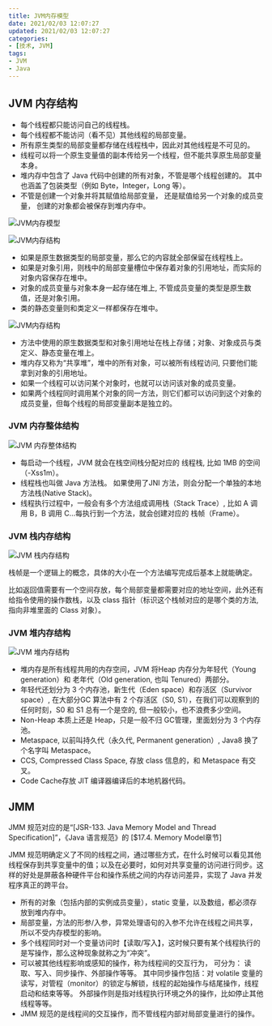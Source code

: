 ```yaml
---
title: JVM内存模型
date: 2021/02/03 12:07:27
updated: 2021/02/03 12:07:27
categories:
- [技术, JVM]
tags:
- JVM
- Java
---
```




## JVM 内存结构

- 每个线程都只能访问自己的线程栈。
- 每个线程都不能访问（看不见）其他线程的局部变量。
- 所有原生类型的局部变量都存储在线程栈中，因此对其他线程是不可见的。
- 线程可以将一个原生变量值的副本传给另一个线程，但不能共享原生局部变量本身。
- 堆内存中包含了 Java 代码中创建的所有对象，不管是哪个线程创建的。 其中也涵盖了包装类型（例如 Byte，Integer，Long 等）。
- 不管是创建一个对象并将其赋值给局部变量， 还是赋值给另一个对象的成员变量， 创建的对象都会被保存到堆内存中。



![JVM内存模型](./assets/image-20240421134405156.png)

![JVM内存结构](./assets/image-20240421134507423.png)

- 如果是原生数据类型的局部变量，那么它的内容就全部保留在线程栈上。
- 如果是对象引用，则栈中的局部变量槽位中保存着对象的引用地址，而实际的对象内容保存在堆中。
- 对象的成员变量与对象本身一起存储在堆上, 不管成员变量的类型是原生数值，还是对象引用。
- 类的静态变量则和类定义一样都保存在堆中。









![JVM内存结构](./assets/image-20240421134600866.png)

- 方法中使用的原生数据类型和对象引用地址在栈上存储；对象、对象成员与类定义、静态变量在堆上。
- 堆内存又称为“共享堆”，堆中的所有对象，可以被所有线程访问, 只要他们能拿到对象的引用地址。
- 如果一个线程可以访问某个对象时，也就可以访问该对象的成员变量。
- 如果两个线程同时调用某个对象的同一方法，则它们都可以访问到这个对象的成员变量，但每个线程的局部变量副本是独立的。



### JVM 内存整体结构

![JVM 内存整体结构](./assets/image-20240421134731160.png)



- 每启动一个线程，JVM 就会在栈空间栈分配对应的 线程栈, 比如 1MB 的空间（\-Xss1m）。
- 线程栈也叫做 Java 方法栈。 如果使用了JNI 方法，则会分配一个单独的本地方法栈(Native Stack)。
- 线程执行过程中，一般会有多个方法组成调用栈（Stack Trace）, 比如 A 调用 B，B 调用 C…每执行到一个方法，就会创建对应的 栈帧（Frame）。



### JVM 栈内存结构

![JVM 栈内存结构](./assets/image-20240421134849652.png)

栈帧是一个逻辑上的概念，具体的大小在一个方法编写完成后基本上就能确定。

比如返回值需要有一个空间存放，每个局部变量都需要对应的地址空间，此外还有给指令使用的操作数栈，以及 class 指针（标识这个栈帧对应的是哪个类的方法, 指向非堆里面的 Class 对象）。





### JVM 堆内存结构

![JVM 堆内存结构](./assets/image-20240421135024108.png)

- 堆内存是所有线程共用的内存空间，JVM 将Heap 内存分为年轻代（Young generation）和 老年代（Old generation, 也叫 Tenured）两部分。
- 年轻代还划分为 3 个内存池，新生代（Eden space）和存活区（Survivor space）, 在大部分GC 算法中有 2 个存活区（S0, S1），在我们可以观察到的任何时刻，S0 和 S1 总有一个是空的, 但一般较小，也不浪费多少空间。
- Non-Heap 本质上还是 Heap，只是一般不归 GC管理，里面划分为 3 个内存池。
- Metaspace, 以前叫持久代（永久代, Permanent generation）, Java8 换了个名字叫 Metaspace。
- CCS, Compressed Class Space, 存放 class 信息的，和 Metaspace 有交叉。
- Code Cache存放 JIT 编译器编译后的本地机器代码。





## JMM

JMM 规范对应的是“[JSR-133. Java Memory Model and Thread Specification]”，《Java 语言规范》的 [$17.4. Memory Model章节]

JMM 规范明确定义了不同的线程之间，通过哪些方式，在什么时候可以看见其他线程保存到共享变量中的值；以及在必要时，如何对共享变量的访问进行同步。这样的好处是屏蔽各种硬件平台和操作系统之间的内存访问差异，实现了 Java 并发程序真正的跨平台。



- 所有的对象（包括内部的实例成员变量），static 变量，以及数组，都必须存放到堆内存中。
- 局部变量，方法的形参/入参，异常处理语句的入参不允许在线程之间共享，所以不受内存模型的影响。
- 多个线程同时对一个变量访问时【读取/写入】，这时候只要有某个线程执行的是写操作，那么这种现象就称之为“冲突”。
- 可以被其他线程影响或感知的操作，称为线程间的交互行为， 可分为： 读取、写入、同步操作、外部操作等等。 其中同步操作包括：对 volatile 变量的读写，对管程（monitor）的锁定与解锁，线程的起始操作与结尾操作，线程启动和结束等等。 外部操作则是指对线程执行环境之外的操作，比如停止其他线程等等。
- JMM 规范的是线程间的交互操作，而不管线程内部对局部变量进行的操作。